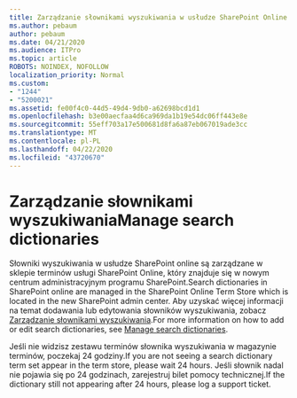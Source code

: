 ```yaml
---
title: Zarządzanie słownikami wyszukiwania w usłudze SharePoint Online
ms.author: pebaum
author: pebaum
ms.date: 04/21/2020
ms.audience: ITPro
ms.topic: article
ROBOTS: NOINDEX, NOFOLLOW
localization_priority: Normal
ms.custom:
- "1244"
- "5200021"
ms.assetid: fe00f4c0-44d5-49d4-9db0-a62698bcd1d1
ms.openlocfilehash: b3e00aecfaa4d6ca969da1b19e54dc06ff443e8e
ms.sourcegitcommit: 55eff703a17e500681d8fa6a87eb067019ade3cc
ms.translationtype: MT
ms.contentlocale: pl-PL
ms.lasthandoff: 04/22/2020
ms.locfileid: "43720670"
---
```

# <a name="manage-search-dictionaries"></a><span data-ttu-id="34c68-102">Zarządzanie słownikami wyszukiwania</span><span class="sxs-lookup"><span data-stu-id="34c68-102">Manage search dictionaries</span></span>

<span data-ttu-id="34c68-103">Słowniki wyszukiwania w usłudze SharePoint online są zarządzane w sklepie terminów usługi SharePoint Online, który znajduje się w nowym centrum administracyjnym programu SharePoint.</span><span class="sxs-lookup"><span data-stu-id="34c68-103">Search dictionaries in SharePoint online are managed in the SharePoint Online Term Store which is located in the new SharePoint admin center.</span></span> <span data-ttu-id="34c68-104">Aby uzyskać więcej informacji na temat dodawania lub edytowania słowników wyszukiwania, zobacz [Zarządzanie słownikami wyszukiwania](https://go.microsoft.com/fwlink/?linkid=2044669&amp;clcid=0x409).</span><span class="sxs-lookup"><span data-stu-id="34c68-104">For more information on how to add or edit search dictionaries, see [Manage search dictionaries](https://go.microsoft.com/fwlink/?linkid=2044669&amp;clcid=0x409).</span></span>
  
<span data-ttu-id="34c68-105">Jeśli nie widzisz zestawu terminów słownika wyszukiwania w magazynie terminów, poczekaj 24 godziny.</span><span class="sxs-lookup"><span data-stu-id="34c68-105">If you are not seeing a search dictionary term set appear in the term store, please wait 24 hours.</span></span> <span data-ttu-id="34c68-106">Jeśli słownik nadal nie pojawia się po 24 godzinach, zarejestruj bilet pomocy technicznej.</span><span class="sxs-lookup"><span data-stu-id="34c68-106">If the dictionary still not appearing after 24 hours, please log a support ticket.</span></span>
  